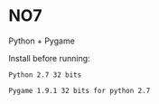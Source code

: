 NO7
===

Python + Pygame

Install before running:

	Python 2.7 32 bits
  
	Pygame 1.9.1 32 bits for python 2.7
